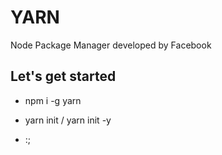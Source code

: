 # YARN

Node Package Manager developed by Facebook

## Let's get started

* npm i -g yarn

* yarn init / yarn init -y

* :;

